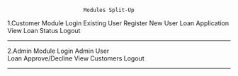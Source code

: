                             Modules Split-Up


1.Customer Module
	Login Existing User
	Register New User
	Loan Application
	View Loan Status
	Logout


-------------------------------------------------------------------------

2.Admin Module
	Login Admin User	
	Loan Approve/Decline
	View Customers
	Logout



------------------------------------------------------------------------
